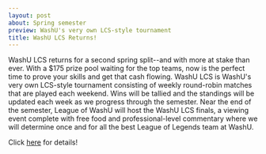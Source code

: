 ```yaml
---
layout: post
about: Spring semester
preview: WashU's very own LCS-style tournament
title: WashU LCS Returns!
---
```


WashU LCS returns for a second spring split--and with more at stake than ever. With a $175 prize pool waiting for the top teams, now is the perfect time to prove your skills and get that cash flowing. WashU LCS is WashU's very own LCS-style tournament consisting of weekly round-robin matches that are played each weekend. Wins will be tallied and the standings will be updated each week as we progress through the semester. Near the end of the semester, League of WashU will host the WashU LCS finals, a viewing event complete with free food and professional-level commentary where we will determine once and for all the best League of Legends team at WashU.

Click <a href="{{site.baseurl}}/washulcs/">here</a> for details!